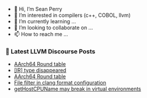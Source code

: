 - 👋 Hi, I’m Sean Perry
- 👀 I’m interested in compilers (c++, COBOL, llvm)
- 🌱 I’m currently learning ...
- 💞️ I’m looking to collaborate on ...
- 📫 How to reach me ...

<!---
s66perry/s66perry is a ✨ special ✨ repository because its `README.md` (this file) appears on your GitHub profile.
You can click the Preview link to take a look at your changes.
--->
### 📕 Latest LLVM Discourse Posts

<!-- DISCOURSE-LLVM:START -->
- [AArch64 Round table](https://discourse.llvm.org/t/aarch64-round-table/73716#post_2)
- [[IR] type disappeared](https://discourse.llvm.org/t/ir-type-disappeared/73631#post_6)
- [AArch64 Round table](https://discourse.llvm.org/t/aarch64-round-table/73716#post_1)
- [File filter in clang format configuration](https://discourse.llvm.org/t/file-filter-in-clang-format-configuration/73706#post_2)
- [getHostCPUName may break in virtual environments](https://discourse.llvm.org/t/gethostcpuname-may-break-in-virtual-environments/73715#post_1)
<!-- DISCOURSE-LLVM:END -->
